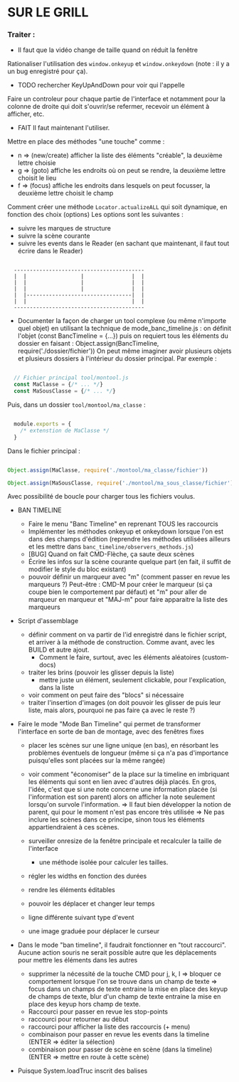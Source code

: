 # SUR LE GRILL

### Traiter :

* Il faut que la vidéo change de taille quand on réduit la fenêtre

Rationaliser l'utilisation des `window.onkeyup` et `window.onkeydown` (note : il y a un bug enregistré pour ça).
  - TODO rechercher KeyUpAndDown pour voir qui l'appelle

Faire un controleur pour chaque partie de l'interface et notamment pour la colonne de droite qui doit s'ouvrir/se refermer, recevoir un élément à afficher, etc.
  - FAIT Il faut maintenant l'utiliser.

Mettre en place des méthodes "une touche" comme :
  - n => (new/create) afficher la liste des éléments "créable", la deuxième lettre choisie
  - g => (goto) affiche les endroits où on peut se rendre, la deuxième lettre choisit le lieu
  - f => (focus) affiche les endroits dans lesquels on peut focusser, la deuxième lettre choisit le champ

Comment créer une méthode `Locator.actualizeALL` qui soit dynamique, en fonction des choix (options)
Les options sont les suivantes :

* suivre les marques de structure
* suivre la scène courante
* suivre les events dans le Reader
  (en sachant que maintenant, il faut tout écrire dans le Reader)

```javascript

```

      -----------------------------------------
      |  |                 |               |  |
      |  |                 |               |  |
      |  |                 |               |  |
      |  |---------------------------------|  |
      |  |                                 |  |
      -----------------------------------------



* Documenter la façon de charger un tool complexe (ou même n'importe quel objet) en utilisant la technique de mode_banc_timeline.js : on définit l'objet (const BancTimeline = {...}) puis on requiert tous les éléments du dossier en faisant :
  Object.assign(BancTimeline, require('./dossier/fichier'))
On peut même imaginer avoir plusieurs objets et plusieurs dossiers à l'intérieur du dossier principal.
Par exemple :

```javascript

  // Fichier principal tool/montool.js
  const MaClasse = {/* ... */}
  const MaSousClasse = {/* ... */}

```

Puis, dans un dossier `tool/montool/ma_classe` :

```javascript

  module.exports = {
    /* extenstion de MaClasse */
  }

```

Dans le fichier principal :

```javascript

Object.assign(MaClasse, require('./montool/ma_classe/fichier'))

Object.assign(MaSousClasse, require('./montool/ma_sous_classe/fichier'))

```

Avec possibilité de boucle pour charger tous les fichiers voulus.


* BAN TIMELINE
  - Faire le menu "Banc Timeline" en reprenant TOUS les raccourcis
  - Implémenter les méthodes onkeyup et onkeydown lorsque l'on est dans des champs d'édition (reprendre les méthodes utilisées ailleurs et les mettre dans `banc_timeline/observers_methods.js`)
  - [BUG] Quand on fait CMD-Flèche, ça saute deux scènes
  - Écrire les infos sur la scène courante quelque part
    (en fait, il suffit de modifier le style du bloc existant)
  - pouvoir définir un marqueur avec "m" (comment passer en revue les marqueurs ?)
    Peut-être : CMD-M pour créer le marqueur (si ça coupe bien le comportement par défaut)
    et "m" pour aller de marqueur en marqueur et "MAJ-m" pour faire apparaitre la liste des marqueurs

* Script d'assemblage
  - définir comment on va partir de l'id enregistré dans le fichier script, et
    arriver à la méthode de construction. Comme avant, avec les BUILD et
    autre ajout.
    - Comment le faire, surtout, avec les éléments aléatoires (custom-docs)
  - traiter les brins (pouvoir les glisser depuis la liste)
    + mettre juste un élément, seulement clickable, pour l'explication, dans la liste
  - voir comment on peut faire des "blocs" si nécessaire
  - traiter l'insertion d'images (on doit pouvoir les glisser de puis leur liste, mais alors, pourquoi ne pas faire ça avec le reste ?)


* Faire le mode "Mode Ban Timeline" qui permet de transformer l'interface en sorte de ban de montage, avec des fenêtres fixes
  - placer les scènes sur une ligne unique (en bas), en résorbant les problèmes éventuels de longueur (même si ça n'a pas d'importance puisqu'elles sont placées sur la même rangée)
  - voir comment "économiser" de la place sur la timeline en imbriquant les éléments qui sont en lien avec d'autres déjà placés. En gros, l'idée, c'est que si une note concerne une information placée (si l'information est son parent) alors on afficher la note seulement lorsqu'on survole l'information.
    => Il faut bien développer la notion de parent, qui pour le moment n'est pas encore très utilisée
    => Ne pas inclure les scènes dans ce principe, sinon tous les éléments appartiendraient à ces scènes.

  - surveiller onresize de la fenêtre principale et recalculer la taille de l'interface
    - une méthode isolée pour calculer les tailles.
  - régler les widths en fonction des durées
  - rendre les éléments éditables
  - pouvoir les déplacer et changer leur temps
  - ligne différente suivant type d'event
  - une image graduée pour déplacer le curseur

* Dans le mode "ban timeline", il faudrait fonctionner en "tout raccourci". Aucune action souris ne serait possible autre que les déplacements pour mettre les éléments dans les autres
  - supprimer la nécessité de la touche CMD pour j, k, l => bloquer ce comportement lorsque l'on se trouve dans un champ de texte => focus dans un champs de texte entraine la mise en place des keyup de champs de texte, blur d'un champ de texte entraine la mise en place des keyup hors champ de texte.
  - Raccourci pour passer en revue les stop-points
  - raccourci pour retourner au début
  - raccourci pour afficher la liste des raccourcis (+ menu)
  - combinaison pour passer en revue les events dans la timeline (ENTER => éditer la sélection)
  - combinaison pour passer de scène en scène (dans la timeline)(ENTER => mettre en route à cette scène)

* Puisque System.loadTruc inscrit des balises <script> dans le document, on peut l'utiliser pour charger tous les scripts, sans avoir à faire de require et toute la complication qui va avec

* Pour les associés qui n'existent plus, utiliser la classe `FAUnknownElement`
  - Faut-il faire un check régulier, partout ?

- Réimplémenter le check des résolutions des QRD pour qu'il se fasse seulement quand toutes les classes sont chargées — + quand on vient d'en créer une. Il faut appeler `FAEqrd#checkResolution()`. Voir aussi sur les procédés à résolution ?

* DATAEDITOR
  - Faire un fichier pfa alt (les mettre dans min.js)
  - Faire la même chose pour les variables ?

* CHECK ANALYSE
  - Poursuivre le check de la validité des données (app/js/tools/analyse_checker.js)

* Poursuivre l'utilisation de first_requirements.js pour retirer du code dans analyser.html

* Quand l'analyse de Her sera suffisamment conséquente, on s'en servira pour avoir une analyse de test qui contienne à peu près tout. Notamment pour tester les sorties, les affichages.

- Checker la résolution quand on modifie le procédé (pour le moment, ça n'est traité à la création et à l'instanciation)
  - Si la résolution ne commence pas par une balise de temps, il faut considérer que c'est l'explication de la non résolution.

* HANDTESTS
  - Il faut créer le test de la création de chaque type d'event. Peut-être qu'on peut même l'automatiser presque entièrement avec les hand-tests.
    - traitement des expressions régulières ('{{event:0}} de type {{type:note}}')
  - [Implémentation] Bien documenter l'utilisation des expressions régulières dans les étapes de tests
    - se servir de `ouvrir l'analyse`
    - bien documenter l'utilisation de l'asynchronicité avec un `return null` qui
      interrompt le test, et la méthode qui doit donc explicitement appeler les
      marques de réussite ou d'échec (HandTests.markSuccess/markFailure)
  - Poursuivre le traitement des vérifications (check) automatiques avec les `{{sujet:sujet_id}}`.


* Mettre en place aussi des checks pour les procédés pour qu'il y ait tout, au final : installation (toujours obligatoire) et résolution (payoff) (peut-être les afficher comme les QRD, en bas à droite)
  - les procédés particuliers sans résolution doivent s'inscrire en bas à droite

* Développer l'objet `FAStats` utilisé pour la première fois pour les brins (FABrin#stats)
  - mais aussi : `scenesCount`
  -> L'utiliser pour tous les objets qui peuvent l'utiliser

* [AMÉLIORATIONS]
  - En fait, il faut jouer sur les `asTruc` pour faire des formatages différents, et jouer sur les `options` pour demander l'affichage ou non des notes. Pour les notes, il faut envoyer un `option.notes: false` pour qu'elles ne soient pas affichées (déjà implémenté)
  - construction du graphique de la dynamique narrative
    liste des OOC
  - Pour les décors, il faudra compter le temps général du décor principal, et le temps des sous-décors

* [ESSAIS]
  - Poursuivre les essais de javascript dans les ebooks en utilisant un lien vers un autre endroit du livre. Si ça ne fonctionne pas, développer les liens hypertextuels normaux.

* [VÉRIFICATIONS]

* PUBLICATION
  - Bien étudier la documentation de Calibre (ebook-convert) pour savoir comment régler la page de couverture, les données, etc.

* ASSEMBLAGE DE L'ANALYSE
  =======================
  + Indiquer : les films étrangers — américains, coréens, espagnol, danois, etc. — sont toujours visionnés et analysés dans leur langue originale dans le respect de l’effort sonore artistique initial.
    => Mention dans le script d'assemblage
    Comme le script d'assemblage devient un peu complexe, essayer un truc qui fonctionnerait par élément qu'on glisserait déposerait.
  + Rappels :
    - S'inspirer du scénier pour tout gérer :
    - Mettre toujours un id dans les titres de chapitres
    - Mettre des sections, comme section#scenier, section#fondamentales, etc. mais "sortir" les titres, sinon ils n'apparaitraient pas dans la toc.
  - Utiliser la méthode FADocument::findAssociations pour récupérer les associations avec des documents et les traiter dans l'affichage.
  - Réfléchir aux liens (qui pour le moment fonctionnent avec des méthodes javascript `show<Thing>`). Il faudrait, dans l'idéal, pouvoir conduire quelque part et revenir. Si l'on part du principe qu'un objet ne peut pas être trop lié, on peut avoir `[1]` qui conduit à la référence `[1]` et la référence `[1]` qui ramène au lien. Dans l'idéal, un bouton 'revenir', programmé par javascript, permettrait de revenir :
    - quand on clique sur `[12]`, ça appelle une méthode javascript qui :
      + conduit à la référence `12` (disons une scène dans le scénier final)
      + définit le retour dans la référence `12` pour qu'il ramène là où on a cliqué.

* Pour l'estimation de l'avancée de l'analyse :
  On pourrait imaginer que chaque composant calcule lui-même, lorsqu'il est édité, son niveau d'avancement et l'enregistre dans un fichier qui sera lu tout simplement par la barre d'état.
  Par exemple, lorsque l'on édite les fondamentales, elles s'autoévaluent par rapport aux données fournies.
  Cela permettrait :
    - d'avoir une évaluation beaucoup plus fine
    - de ne pas être obligé de tout recharger pour estimer l'avancée
  => Imaginer une classe AutoEvaluator qui appelerait, pour chaque composant, une méthode 'autoEvaluate' qui retournerait :
    - une valeur globale de pourcentage
    - des descriptions plus précises de ce qui est fait et ce qui
      reste à faire.
    - ces valeurs seraient enregistrées


# EN COURS DE DÉVELOPPEMENT

* faire les styles associés aux liens utilisant ces méthodes (`lktime`, `lkscene`, `lkevent`, `lkdoc`). Mais attention : ne pas en faire trop. Discrète différence.

* Pour la FATimeline
  - faire des instances FACursor

* Développer la main-timeline pour qu'elle affiche le paradigme de Field absolu, peut-être sous forme de point plutôt que de cases
  - noter que pour le moment le "slider" de l'instance FATimeline s'affiche au-dessus puisque la timeline est vide.

# TODO LIST

* Une procédure de fix de l'analyse, lorsqu'elle comporte de graves erreurs. Ça peut arriver par exemple lorsqu'on définit des events et des brins associés, et qu'on oublie d'enregistrer les events de l'analyse.
  Ça ne doit plus se produire avec l'enregistrement automatique de l'analyse

* Développer le protocole d'analyse avec la possibilité d'avoir le détail de la démarche à adopter.

* Quand il y a un trop grand nombre de rapports, détruire les plus anciens
  -> Checker à chaque ouverture de l'analyse.

* Pouvoir modifier la vitesse à l'aide des touches `CMD +` et `CMD -`

* Rapports (class FAReport). Pouvoir recharger des rapports qui se trouvent dans le dossier 'reports' de l'analyse.
* Pouvoir avoir plusieurs writers pour éditer plusieurs documents en même temps

* Script d'assemblage : pouvoir insérer une image avec `IMAGE <image path>`
  - Corriger dans FAEvent
  -> documenter
  - Sinon, dans un document, l'insérer en markdown normal : `![alt iamge](path/to/image.format)`

* Faire un fichier `metadata.yml` pour les métadonnées du livre (pour les epubs fait avec pandoc)

* Développer l'affichage de l'état de l'analyse (la version détaillée).
  - voir aussi la note sur le fait que chaque élément puisse produire sa propre analyse de son état.

* Pouvoir indiquer qu'un event est "printable", c'est-à-dire qu'il sera affiché dans l'analyse finale. Ou alors, définir **OÙ** il sera printable (par exemple en lien avec un autre event) et où il ne le sera pas (par exemple dans le listing général des events de même type). Ou les deux.

* Mettre en place un système de Tips qui s'afficheront au moins une fois pour rappeler les bons trucs (pouvoir l'activer et le désactiver)
  -> Objet **Tips**
  - Et si on imaginait des div qui n'apparaissent que lorsqu'on presse la touche MÉTA ? En fonction du contexte, on les ajoute partout où il faut dans le document, tout le temps.

* On doit pouvoir changer la taille horizontale/verticale des flying-windows (deux pictos, peut-être ajoutés dans le 'header' du code construit dans le owner, qui permettent de le faire ? ou alors une bordure plus grande ?)

* Implémenter la redéfinition des temps des events lorsqu'un temps de début de film est redéfini.

* Pouvoir suivre en même temps deux endroits dans le film (donc deux visualiseurs avec chacun leur vidéo !)



# PEUT-ÊTRE UN JOUR

* Pouvoir entrer l'année de l'histoire et définir les âges des personnages en donnant leur date de naissance.
* API qui permettrait de récupérer les data des films online (au format json).
